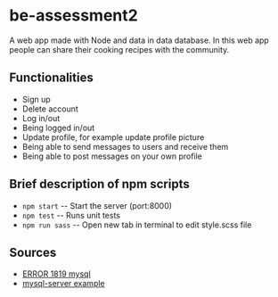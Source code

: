 # be-assessment2
A web app made with Node and data in data database.
In this web app people can share their cooking recipes with the community.

## Functionalities
* Sign up
* Delete account
* Log in/out
* Being logged in/out
* Update profile, for example update profile picture
* Being able to send messages to users and receive them
* Being able to post messages on your own profile

## Brief description of npm scripts
* `npm start` -- Start the server (port:8000)
* `npm test` -- Runs unit tests
* `npm run sass` -- Open new tab in terminal to edit style.scss file

## Sources
* [ERROR 1819 mysql](https://www.youtube.com/watch?v=XGHZRC94-_M&feature=youtu.be)
* [mysql-server example](https://github.com/cmda-be/course-17-18/tree/master/examples/mysql-server)
